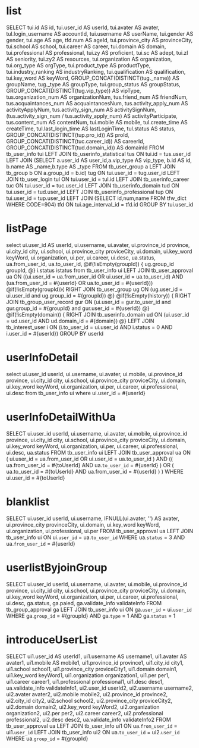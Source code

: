 list
===
SELECT
  tui.id AS id,
  tui.user_id AS userId,
  tui.avater AS avater,
  tul.login_username AS accountId,
  tui.username AS userName,
  tui.gender AS gender,
  tui.age AS age,
  tfd.num AS ageId,
  tui.province_city AS provinceCity,
  tui.school AS school,
  tui.career AS career,
  tui.domain AS domain,
  tui.professional AS professional,
  tui.zy AS proficient,
  tui.sc AS adept,
  tui.zl AS seniority,
  tui.zy2 AS resources,
  tui.organization AS organization,
  tui.org_type AS orgType,
  tui.product_type AS productType,
  tui.industry_ranking AS industryRanking,
  tui.qualification AS qualification,
  tui.key_word AS keyWord,
  GROUP_CONCAT(DISTINCT(tug._name)) AS groupName,
  tug._type AS groupType,
  tui.group_status AS groupStatus,
  GROUP_CONCAT(DISTINCT(tug.vip_type)) AS vipType,
  tus.organization_num AS organizationNum,
  tus.friend_num AS friendNum,
  tus.acquaintances_num AS acquaintancesNum,
  tus.activity_apply_num AS activityApplyNum,
  tus.activity_sign_num AS activitySignNum,
  (tus.activity_sign_num / tus.activity_apply_num) AS activityParticipate,
  tus.content_num AS contentNum,
  tui.mobile AS mobile,
  tul.create_time AS createTime,
  tul.last_login_time AS lastLoginTime,
  tul.status AS status,
  GROUP_CONCAT(DISTINCT(tup.pro_id)) AS proId,
  GROUP_CONCAT(DISTINCT(tuc.career_id)) AS careerId,
  GROUP_CONCAT(DISTINCT(tud.domain_id)) AS domainId
FROM tb_user_info tui
  LEFT JOIN tb_userinfo_statistical tus ON tui.id = tus.user_id
  LEFT JOIN (SELECT a.user_id AS user_id,a.vip_type AS vip_type, b.id AS id, b.name AS _name,b.type AS _type FROM tb_user_group a LEFT JOIN tb_group b ON a.group_id = b.id) tug ON tui.user_id = tug.user_id
  LEFT JOIN tb_user_login tul ON tui.user_id = tul.id
  LEFT JOIN tb_userinfo_career tuc ON tui.user_id = tuc.user_id
  LEFT JOIN tb_userinfo_domain tud ON tui.user_id = tud.user_id
  LEFT JOIN tb_userinfo_professional tup ON tui.user_id = tup.user_id
  LEFT JOIN (SELECT id,num,name FROM tfw_dict WHERE CODE=904) tfd ON tui.age_interval_id = tfd.id
GROUP BY tui.user_id

listPage
====
select 
    ui.user_id AS userId,
    ui.username,
    ui.avater,
    ui.province_id province,
    ui.city_id city,
    ui.school,
    ui.province_city proviceCity,
    ui.domain,
    ui.key_word keyWord,
    ui.organization,
    ui.per,
    ui.career,
    ui.desc,
    ua.status,
    ua.from_user_id,
    ua.to_user_id,
    @if(!isEmpty(groupId)) {
        ug.group_id groupId,
    @}
    i.status istatus
from tb_user_info ui
LEFT JOIN tb_user_approval ua ON ((ui.user_id = ua.from_user_id OR ui.user_id = ua.to_user_id) AND (ua.from_user_id = #{userId} OR ua.to_user_id = #{userId})) 
@if(!isEmpty(groupId)){
    RIGHT JOIN tb_user_group ug ON  (ug.user_id = ui.user_id and ug.group_id = #{groupId})
@}
@if(!isEmpty(history)) {
    RIGHT JOIN tb_group_user_record gur ON (ui.user_id = gur.to_user_id and gur.group_id = #{groupId} and gur.user_id = #{userId})
@}
@if(!isEmpty(domain)) {
    RIGHT JOIN tb_userinfo_domain ud ON (ui.user_id = ud.user_id AND ud.domain_id = #{domain})
@}
LEFT JOIN tb_interest_user i ON (i.to_user_id = ui.user_id AND i.status = 0 AND i.user_id = #{userId})
GROUP BY userId

userInfoDetail
==============
select 
    ui.user_id userId,
    ui.username,
    ui.avater,
    ui.mobile,
    ui.province_id province,
    ui.city_id city,
    ui.school,
    ui.province_city proviceCity,
    ui.domain,
    ui.key_word keyWord,
    ui.organization,
    ui.per,
    ui.career,
    ui.professional,
    ui.desc
from tb_user_info ui 
where ui.user_id = #{userId}

userInfoDetailWithUa
==============
SELECT
  ui.user_id userId,
  ui.username,
  ui.avater,
  ui.mobile,
  ui.province_id province,
  ui.city_id city,
  ui.school,
  ui.province_city proviceCity,
  ui.domain,
  ui.key_word keyWord,
  ui.organization,
  ui.per,
  ui.career,
  ui.professional,
  ui.desc,
  ua.status
FROM
  tb_user_info ui
  LEFT JOIN tb_user_approval ua
    ON (
      ui.user_id = ua.from_user_id
      OR ui.user_id = ua.to_user_id
    )
    AND ((
      ua.from_user_id = #{toUserId}
      AND ua.`to_user_id` = #{userId}
    )
    OR (
      ua.to_user_id = #{toUserId}
      AND ua.from_user_id = #{userId}
    ) )
    WHERE ui.user_id = #{toUserId}

blanklist
====================
SELECT
  ui.user_id userId,
  ui.username,
  IFNULL(ui.avater, '') AS avater,
  ui.province_city provinceCity,
  ui.domain,
  ui.key_word keyWord,
  ui.organization,
  ui.professional,
  ui.per
FROM
  tb_user_approval ua
  LEFT JOIN tb_user_info ui
    ON ui.`user_id` = ua.`to_user_id`
    WHERE ua.`status` = 3 AND ua.`from_user_id` = #{userId}

userlistByjoinGroup
==============================================
SELECT
  ui.user_id userId,
  ui.username,
  ui.avater,
  ui.mobile,
  ui.province_id province,
  ui.city_id city,
  ui.school,
  ui.province_city proviceCity,
  ui.domain,
  ui.key_word keyWord,
  ui.organization,
  ui.per,
  ui.career,
  ui.professional,
  ui.desc,
  ga.status,
  ga.paied,
  ga.validate_info validateInfo
FROM
  tb_group_approval ga
LEFT JOIN
  tb_user_info ui
ON
  ga.`user_id` = ui.`user_id`
WHERE ga.`group_id` = #{groupId}
  AND ga.`type` = 1 AND ga.`status` = 1
  
introduceUserList
=================
SELECT 
  ui1.user_id AS userId1,
  ui1.username AS username1,
  ui1.avater AS avater1,
  ui1.mobile AS mobile1,
  ui1.province_id province1,
  ui1.city_id city1,
  ui1.school school1,
  ui1.province_city proviceCity1,
  ui1.domain domain1,
  ui1.key_word keyWord1,
  ui1.organization organization1,
  ui1.per per1,
  ui1.career career1,
  ui1.professional professional1,
  ui1.desc desc1,
  ua.validate_info validateInfo1,
  ui2.user_id userId2,
  ui2.username username2,
  ui2.avater avater2,
  ui2.mobile mobile2,
  ui2.province_id province2,
  ui2.city_id city2,
  ui2.school school2,
  ui2.province_city proviceCity2,
  ui2.domain domain2,
  ui2.key_word keyWord2,
  ui2.organization organization2,
  ui2.per per2,
  ui2.career career2,
  ui2.professional professional2,
  ui2.desc desc2,
  ua.validate_info validateInfo2
FROM tb_user_approval ua 
LEFT JOIN 
tb_user_info ui1 
ON 
ua.`from_user_id` = ui1.`user_id` 
LEFT JOIN
tb_user_info ui2
ON
ua.`to_user_id` = ui2.`user_id`
WHERE ua.`group_id` = #{groupId}